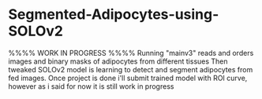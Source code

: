 # Segmented-Adipocytes-using-SOLOv2
%%%% WORK IN PROGRESS %%%%
Running "mainv3" reads and orders images and binary masks of adipocytes from different tissues
Then tweaked SOLOv2 model is learning to detect and segment adipocytes from fed images.
Once project is done i'll submit trained model with ROI curve, however as i said for now it is still work in progress
